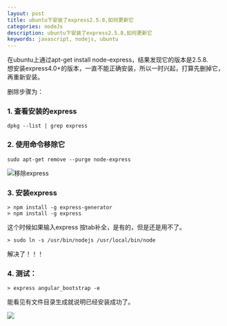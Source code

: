 ```yaml
---
layout: post
title: ubuntu下安装了express2.5.8,如何更新它
categories: nodeJs
description: ubuntu下安装了express2.5.8,如何更新它
keywords: javascript, nodejs, ubuntu
---
```


在ubuntu上通过apt-get install node-express，结果发现它的版本是2.5.8.   
想安装express4.0+的版本，一直不能正确安装，所以一时兴起，打算先删掉它，再重新安装。

删除步骤为：   
### 1. 查看安装的express   
  ```
  dpkg --list | grep express
  ```
### 2. 使用命令移除它   
  ```
  sudo apt-get remove --purge node-express
  ```
![移除express](/images/ubuntu_express_1.png)
### 3. 安装express
  ```
  > npm install -g express-generator
  > npm install -g express
  ```
这个时候如果输入express 按tab补全，是有的，但是还是用不了。
```
> sudo ln -s /usr/bin/nodejs /usr/local/bin/node
```

解决了！！！

### 4. 测试：
```
> express angular_bootstrap -e
```

能看见有文件目录生成就说明已经安装成功了。

![](/images/ubuntu_express_2.png)
